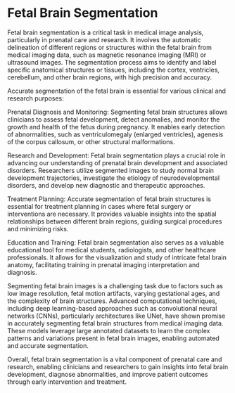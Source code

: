 <h1>Fetal Brain Segmentation</h1>
Fetal brain segmentation is a critical task in medical image analysis, particularly in prenatal care and research. It involves the automatic delineation of different regions or structures within the fetal brain from medical imaging data, such as magnetic resonance imaging (MRI) or ultrasound images. The segmentation process aims to identify and label specific anatomical structures or tissues, including the cortex, ventricles, cerebellum, and other brain regions, with high precision and accuracy.

Accurate segmentation of the fetal brain is essential for various clinical and research purposes:

Prenatal Diagnosis and Monitoring: Segmenting fetal brain structures allows clinicians to assess fetal development, detect anomalies, and monitor the growth and health of the fetus during pregnancy. It enables early detection of abnormalities, such as ventriculomegaly (enlarged ventricles), agenesis of the corpus callosum, or other structural malformations.

Research and Development: Fetal brain segmentation plays a crucial role in advancing our understanding of prenatal brain development and associated disorders. Researchers utilize segmented images to study normal brain development trajectories, investigate the etiology of neurodevelopmental disorders, and develop new diagnostic and therapeutic approaches.

Treatment Planning: Accurate segmentation of fetal brain structures is essential for treatment planning in cases where fetal surgery or interventions are necessary. It provides valuable insights into the spatial relationships between different brain regions, guiding surgical procedures and minimizing risks.

Education and Training: Fetal brain segmentation also serves as a valuable educational tool for medical students, radiologists, and other healthcare professionals. It allows for the visualization and study of intricate fetal brain anatomy, facilitating training in prenatal imaging interpretation and diagnosis.

Segmenting fetal brain images is a challenging task due to factors such as low image resolution, fetal motion artifacts, varying gestational ages, and the complexity of brain structures. Advanced computational techniques, including deep learning-based approaches such as convolutional neural networks (CNNs), particularly architectures like UNet, have shown promise in accurately segmenting fetal brain structures from medical imaging data. These models leverage large annotated datasets to learn the complex patterns and variations present in fetal brain images, enabling automated and accurate segmentation.

Overall, fetal brain segmentation is a vital component of prenatal care and research, enabling clinicians and researchers to gain insights into fetal brain development, diagnose abnormalities, and improve patient outcomes through early intervention and treatment.
